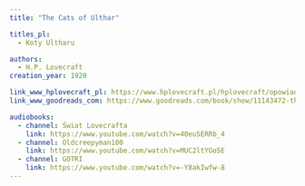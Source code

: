 ```yaml
---
title: "The Cats of Ulthar"

titles_pl:
  - Koty Ultharu

authors:
  - H.P. Lovecraft
creation_year: 1920

link_www_hplovecraft_pl: https://www.hplovecraft.pl/hplovecraft/opowiadania-nowele-powiesci/the-cats-of-ulthar/
link_www_goodreads_com: https://www.goodreads.com/book/show/11143472-the-cats-of-ulthar

audiobooks:
  - channel: Świat Lovecrafta
    link: https://www.youtube.com/watch?v=40eu5ERRb_4
  - channel: Oldcreepyman100
    link: https://www.youtube.com/watch?v=MUC2ltYGo5E
  - channel: GOTRI
    link: https://www.youtube.com/watch?v=-Y8akIwfw-8
---
```



